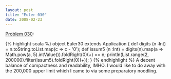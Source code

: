```yaml
---
layout: post
title: "Euler 030"
date: 2008-02-23
---
```


[Problem 030]\:

{% highlight scala %}
object Euler30 extends Application {
  def digits (n :Int) = n.toString.toList.map(c => c - '0');
  def issum5 (n :Int) = digits(n).map(a => Math.pow(a, 5).intValue()).foldRight(0)(_+_) == n;
  println(List.range(2, 200000).filter(issum5).foldRight(0)(_+_));
}
{% endhighlight %}
A decent balance of compactness and readability, IMHO. I would like to do away with the 200,000 upper limit which I came to via some preparatory noodling.



[Problem 030]: http://projecteuler.net/index.php?section=problems&id=30
